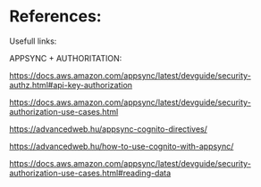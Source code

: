 # References:

Usefull links:


APPSYNC + AUTHORITATION:

https://docs.aws.amazon.com/appsync/latest/devguide/security-authz.html#api-key-authorization

https://docs.aws.amazon.com/appsync/latest/devguide/security-authorization-use-cases.html

https://advancedweb.hu/appsync-cognito-directives/

https://advancedweb.hu/how-to-use-cognito-with-appsync/

https://docs.aws.amazon.com/appsync/latest/devguide/security-authorization-use-cases.html#reading-data

